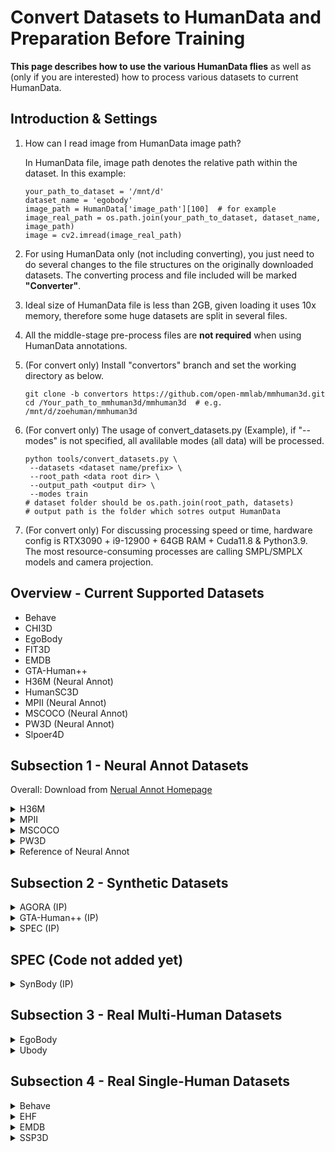 # Convert Datasets to HumanData and Preparation Before Training
**This page describes how to use the various HumanData flies** as well as (only if you are interested) how to process various datasets to current HumanData.

## Introduction & Settings
1. How can I read image from HumanData image path?

   In HumanData file, image path denotes the relative path within the dataset. In this example:

    ```
    your_path_to_dataset = '/mnt/d'
    dataset_name = 'egobody'
    image_path = HumanData['image_path'][100]  # for example
    image_real_path = os.path.join(your_path_to_dataset, dataset_name, image_path)
    image = cv2.imread(image_real_path)
    ```

2. For using HumanData only (not including converting), you just need to do several changes to the file structures on the originally downloaded datasets. The converting process and file included will be marked **"Converter"**.
3. Ideal size of HumanData file is less than 2GB, given loading it uses 10x memory, therefore some huge datasets are split in several files.
4. All the middle-stage pre-process files are **not required** when using HumanData annotations.
5. (For convert only) Install "convertors" branch and set the working directory as below.

     ```
     git clone -b convertors https://github.com/open-mmlab/mmhuman3d.git
     cd /Your_path_to_mmhuman3d/mmhuman3d  # e.g. /mnt/d/zoehuman/mmhuman3d
     ```
6. (For convert only) The usage of convert_datasets.py (Example), if "--modes" is not specified, all avalilable modes (all data) will be processed.
     ```
     python tools/convert_datasets.py \
      --datasets <dataset name/prefix> \
      --root_path <data root dir> \
      --output_path <output dir> \
      --modes train
     # dataset folder should be os.path.join(root_path, datasets)
     # output path is the folder which sotres output HumanData
     ```
7. (For convert only) For discussing processing speed or time, hardware config is RTX3090 + i9-12900 + 64GB RAM + Cuda11.8 & Python3.9. The most resource-consuming processes are calling SMPL/SMPLX models and camera projection.  

## Overview - Current Supported Datasets
- Behave
- CHI3D
- EgoBody
- FIT3D
- EMDB
- GTA-Human++
- H36M (Neural Annot)
- HumanSC3D
- MPII (Neural Annot)
- MSCOCO (Neural Annot)
- PW3D (Neural Annot)
- Slpoer4D

## Subsection 1 - Neural Annot Datasets
Overall: Download from [Nerual Annot Homepage](https://github.com/mks0601/NeuralAnnot_RELEASE/blob/main/README.md)

<details>
<summary>H36M</summary>

**Step 1 - Only Step for using HumanData**

Download the original data and SMPLX annotation and rearrange the file structure as below:

```
D:\datasets\h36m\
│
├── annotations\
│   ├──Human36M_subject11_SMPLX_NeuralAnnot.json
│   ├──Human36M_subject11_camera.json
│   ├──Human36M_subject11_data.json
│   ├──Human36M_subject11_joint_3d.json
│
├── images\
│   ├── s_01_act_02_subact_01_ca_01\
│   ├── s_01_act_02_subact_01_ca_02\
```

**Step 2 (Converter) - Convert Dataset**

Due to size considerations, "train" and "val" set is separated in to 5 and 2 files (depends on subject id). HumanData file ranges from 900MB to 1.5GB. Processing speed is ~40item/s, total time is about **12 hours**.

```
python tools/convert_datasets.py \
 --datasets h36m\
 --root_path /mnt/d/datasets \
 --output_path /mnt/d/datasets/h36m/output \
 --modes train
```
</details>

<details>
<summary>MPII</summary>

**Step 1 - Only Step for using HumanData**

Download and rearrange the file structure as below:

```
E:\mpii\
│
├── annotations\
│   ├──MPII_train_SMPLX_NeuralAnnot.json
│   ├──test.json
│   ├──train.json
│   └──train_reformat.json  # Not required in HumanData
│
├── images\
```
**Step 2 (Converter) - Preprocess coco annotations**

This process converts the coco annotation json to facilitate sorting ids.
```
python tools/preprocess/neural_annot.py --dataset_path /YOUR_PATH/mpii
```

**Step 3 (Converter) - Convert Dataset**

Process speed is ~60item/s, totally ~17k item, and takes several minutes.

</details>

<details>
<summary>MSCOCO</summary>

**Step 1 - Only Step for using HumanData**

Download and rearrange the file structure as below:

```
D:\datasets\mscoco\
│
├── annotations\
│   ├──MSCOCO_train_SMPLX.json
│   ├──MSCOCO_train_SMPLX_all_NeuralAnnot.json
│   ├──coco_wholebody_train_v1.0.json
│   ├──coco_wholebody_train_v1.0_reformat.json  # Not required in HumanData, generated in Step 2 and used in step 3
│   └──coco_wholebody_val_v1.0.json
│
├── images\
│   ├── train2017\
│   └── val2017\
```
**Step 2 (Converter) - Preprocess coco annotations**

This process converts the coco annotation json to facilitate sorting ids.
```
python tools/preprocess/neural_annot.py --dataset_path /YOUR_PATH/mscoco
```

**Step 3 (Converter) - Convert Dataset**/

Processing speed is ~50item/s, total ~260k item.
```
python tools/convert_datasets.py \
 --datasets mscoco \
 --root_path /mnt/d/datasets \
 --output_path /mnt/d/datasets/mscoco/output \
 --modes train
```
</details>

<details>
<summary>PW3D</summary>

**Step 1 - Only Step for using HumanData**

Download and rearrange the file structure as below:

Note: Rename "*validation*" as "*val*"
```
D:\datasets\pw3d\
│
├── imageFiles\
│   ├── courtyard_arguing_00\
│   ├── courtyard_backpack_00\
│
├──3DPW_test.json
├──3DPW_test_SMPLX_NeuralAnnot.json
├──3DPW_train.json
├──3DPW_train_SMPLX_NeuralAnnot.json
├──3DPW_val.json
└──3DPW_val_SMPLX_NeuralAnnot.json
```
**Step 2 (Converter) - Preprocess coco annotations**

This process converts the coco annotation json to facilitate sorting ids.
```
python tools/preprocess/neural_annot.py --dataset_path /YOUR_PATH/pw3d
```

**Step 3 (Converter) - Convert Dataset**

3DPW datasets contains 3 modes ("train", "test" and "val"), processing speed is ~40item/s, total 60k item.
```
python tools/convert_datasets.py \
 --datasets pw3d \
 --root_path /mnt/d/datasets \
 --output_path /mnt/d/datasets/pw3d/output \
 --modes train test val
```
</details>

<details>
<summary>Reference of Neural Annot</summary>

```
@InProceedings{Moon_2022_CVPRW_NeuralAnnot,  
author = {Moon, Gyeongsik and Choi, Hongsuk and Lee, Kyoung Mu},  
title = {NeuralAnnot: Neural Annotator for 3D Human Mesh Training Sets},  
booktitle = {Computer Vision and Pattern Recognition Workshop (CVPRW)},  
year = {2022}  
}  

@InProceedings{Moon_2023_CVPRW_3Dpseudpgts,  
author = {Moon, Gyeongsik and Choi, Hongsuk and Chun, Sanghyuk and Lee, Jiyoung and Yun, Sangdoo},  
title = {Three Recipes for Better 3D Pseudo-GTs of 3D Human Mesh Estimation in the Wild},  
booktitle = {Computer Vision and Pattern Recognition Workshop (CVPRW)},  
year = {2023}  
}  
```
</details>

## Subsection 2 - Synthetic Datasets

<details>
<summary>AGORA (IP)</summary>

</details>


<details>
<summary>GTA-Human++ (IP)</summary>

</details>

<details>
<summary>SPEC (IP)</summary>

</details>

## SPEC (Code not added yet)



<details>
<summary>SynBody (IP)</summary>

</details>

## Subsection 3 - Real Multi-Human Datasets
<details>
<summary>EgoBody</summary>

## EgoBody: Human Body Shape and Motion of Interacting People from Head-Mounted Devices

**Dataset Split**

There are 6 HumanData set, separated by "train, test and val", and "egocentric and kinect". For example, "egocentric_train" & "kinect_train" comprise the train set as mentioned in the paper.

```
available_modes=['egocentric_train', 'egocentric_test', 'egocentric_val',
                 'kinect_train', 'kinect_test', 'kinect_val']
# HumanData Name is "egobody_<mode>_<some other index>.npz"
```

**Step 1 - Only Step for using HumanData**

For Egobody dataset, please download as instructed in [HomePage](https://github.com/sanweiliti/EgoBody).
Egobody dataset can be split as two distinct subset, "egocentric" which denotes the views from human-wear kinect (single view, single person) and "kinect" which denotes the the fixed various kinect (multi-view, two person).

**Step 2 (Converter) - Convert Dataset**

Kinect set conducts sequence-level processing whereas egocentric set only processes image-level and is much slower (due to changing camera parameters). Total processing time should be **1-3 days**.

```
python tools/convert_datasets.py \
    --datasets egobody \
    --root_path /mnt/d/datasets \
    --output_path /mnt/d/datasets/egobody/output \
    #  --modes egocentric_train
```

**Citations**
```
@inproceedings{Zhang:ECCV:2022,
   title = {EgoBody: Human Body Shape and Motion of Interacting People from Head-Mounted Devices},
   author = {Zhang, Siwei and Ma, Qianli and Zhang, Yan and Qian, Zhiyin and Kwon, Taein and Pollefeys, Marc and Bogo, Federica and Tang, Siyu},
   booktitle = {European conference on computer vision (ECCV)},
   month = oct,
   year = {2022}
}
```

</details>

<details>
<summary>Ubody</summary>


## Ubody

**Dataset Split**

Ubody dataset splits the train/test sets from two protocols as follow:
```
Intra-scene: in each scene, the former 70% of the
    videos are the training set, and the last 30% are the test set.
Inter-scene: we use ten scenes of the videos as the
    training set and the other five scenes as the test set.
```
Therefore, there are 4 HumanData files, with name "intra_scene_train", "intra_scene_test", "inter_scene_train" and "inter_scene_test".
Note that "train" & "test" from each protocol comprises the whole dataset, please do not mix use.


**Step 1 - Split Videos and arrange files**

For Ubody dataset, please request data and download as instructed in [GitHub HomePage](https://github.com/IDEA-Research/OSX).

Git clone the repo and run code to split videos, this process usually takes **12hours-1day**.

```
python video2image.py --video_folder <your path to ubody dataset>
```
After that, the file structure should be like this:
```
|-- UBody
|   |-- images
|   |-- videos
|   |-- annotations
|   |-- splits
|   |   |-- inter_scene_test_list.npy
|   |   |-- intra_scene_test_list.npy
```

**Step 2 (Converter) - Convert Dataset**

Note there will be some middle files generated in the root_path, which can be deleted after conversion. Total process time should be about **1day**.

```
python tools/convert_datasets.py \
    --datasets ubody \
    --root_path /mnt/d/datasets \
    --output_path /mnt/d/datasets/ubody/output \
    --modes inter intra
```

**Citations**
```
@article{lin2023one,
  title={One-Stage 3D Whole-Body Mesh Recovery with Component Aware Transformer},
  author={Lin, Jing and Zeng, Ailing and Wang, Haoqian and Zhang, Lei and Li, Yu},
  booktitle={Proceedings of the IEEE/CVF Conference on Computer Vision and Pattern Recognition},
  year={2023},
}
```

</details>

## Subsection 4 - Real Single-Human Datasets

<details>
<summary>Behave</summary>

## BEHAVE dataset

**Data Split**

We follow the same split ("train" and "test") as in Paper.

**Step 1 - Only Step for using HumanData**

Download as instructed in [Github HomePage](https://github.com/xiexh20/behave-dataset). the extracted dataset should be like this:
```
E:\behave\
├── behave-30fps-params-v1\
│   ├── Date01_Sub01_backpack_back\
│   │   ├──info.json
│   │   ├──object_fit_all.npz
│   │   └──smpl_fit_all.npz
│   ├── Date01_Sub01_backpack_hand\
├── calibs\
│   ├── Date01\
│   │   ├── background\
│   │   │   ├── t0002.000\
│   │   │   └──background.ply
│   │   └── config\
│   │       ├── 0\
│   │       ├── 1\
│   │       ├── 2\
│   │       └── 3\
│   ├── Date02\
├── objects\
│   ├── backpack\
│   │   ├──backpack.obj
│   │   ├──backpack.obj.mtl
│   │   ├──backpack.png
│   │   ├──backpack_f1000.ply
│   ├── basketball\
├── sequences\
│   ├── Date01_Sub01_backpack_back\
│   │   ├── t0005.000\
│   │   │   ├── backpack\
│   │   │   ├── person\
│   │   │   ├──k0.color.json
│   │   ├── t0006.000\
│   ├── Date01_Sub01_backpack_hand\
└──split.json
```

**Step 2 (Converter) - Convert Datasets**

The data processing speed is ~2item/s, total take taken would be **2~3hours**.
```
python tools/convert_datasets.py  \
    --datasets behave  \
    --root_path /mnt/d/datasets \
    --output_path /mnt/d/datasets/behave/output \
    --modes train test
```

**Citations**
```bibtex
@inproceedings{bhatnagar22behave,
  title={Behave: Dataset and method for tracking human object interactions},
  author={Bhatnagar, Bharat Lal and Xie, Xianghui and Petrov, Ilya A and Sminchisescu, Cristian and Theobalt, Christian and Pons-Moll, Gerard},
  booktitle={Proceedings of the IEEE/CVF Conference on Computer Vision and Pattern Recognition},
  pages={15935--15946},
  year={2022}
}
```

</details>


<details>
<summary>EHF</summary>

## EHF Dataset

**Step 1 - Only Step for using HumanData**

Download dataset from [SMPLX HomePage](https://smpl-x.is.tue.mpg.de/), the extracted dataset should be like this:
```
E:\ehf\
├──01_2Djnt.json
├──01_2Djnt.png
├──01_align.ply
├──01_img.png
├──01_scan.obj
├──02_2Djnt.json
├──02_2Djnt.png
├──02_align.ply
├──02_img.png
├──02_scan.obj
```

**Step 2 (Converter) - Preprocess: Fit SMPLX Parameters from Mesh**

In Ehf datasets, data of smplx instances are provided in "xx_align.ply" mesh format. This step fits the smplx parameters from the mesh and save the parameters in "xx_align.npz" format, which is an optimization process and takes ~20sec/instance. Final error MSE is ~0.1mm.

```
python tools/preprocess/fit_shape2smplx.py --load_dir <ehf dataset path> --mesh_type ply
```

**Step 3 (Converter) - Convert Datasets**

The convert process should finish in several seconds.
```
python tools/convert_datasets.py \
    --datasets ehf \
    --root_path /mnt/e \
    --output_path /mnt/e/ehf/output \
    --modes val
```

**Citations**
```
@inproceedings{SMPL-X:2019,
  title = {Expressive Body Capture: {3D} Hands, Face, and Body from a Single Image},
  author = {Pavlakos, Georgios and Choutas, Vasileios and Ghorbani, Nima and Bolkart, Timo and Osman, Ahmed A. A. and Tzionas, Dimitrios and Black, Michael J.},
  booktitle = {Proceedings IEEE Conf. on Computer Vision and Pattern Recognition (CVPR)},
  pages     = {10975--10985},
  year = {2019}
}
```


</details>


<details>
<summary>EMDB</summary>

## EMDB: The Electromagnetic Database of Global 3D Human Pose and Shape in the Wild

**Data Split**

This dataset is not specified in paper, so all data is used for training.

**Step 1 - Only Step for using HumanData**

Request and download dataset from [HomePage](https://eth-ait.github.io/emdb/).
Extarct ZIP files and the extracted dataset should be like this:
```
D:\datasets\emdb\
├── P0\
│   ├── 00_mvs_a\
│   ├── 01_mvs_b\
│   ├── 02_mvs_c\
│   ├── 03_mvs_d\
│   ├── 04_mvs_e\
├── P1\
├── P2\
├── P3\
├── P4\
├── P5\
├── P6\
├── P7\
├── P8\
├── P9\
```

**Step 2 (Converter) - Convert Datasets**

The convert process should finish in **<1hour**.

```
python tools/convert_datasets.py \
    --datasets emdb \
    --root_path /mnt/d/datasets \
    --output_path /mnt/d/datasets/emdb/output \
    --modes train
```

**Citations**
```bibtex
@inproceedings{kaufmann2023emdb,
  author = {Kaufmann, Manuel and Song, Jie and Guo, Chen and Shen, Kaiyue and Jiang, Tianjian and Tang, Chengcheng and Z{\'a}rate, Juan Jos{\'e} and Hilliges, Otmar},
  title = {{EMDB}: The {E}lectromagnetic {D}atabase of {G}lobal 3{D} {H}uman {P}ose and {S}hape in the {W}ild},
  booktitle = {International Conference on Computer Vision (ICCV)},
  year = {2023}
}
```

</details>





<details>
<summary>SSP3D</summary>

## SSP3D

**Step 1 - Only Step for using HumanData**

Download dataset from [HomePage](https://github.com/akashsengupta1997/SSP-3D)

**Step 2 (Converter) - Convert Dataset**

This is a very small dataset which should finish in a gilmpse.
```
python tools/convert_datasets.py \
    --datasets ssp3d \
    --root_path /mnt/e \
    --output_path /mnt/e/ssp3d/output
```

**Citations**
```
@InProceedings{STRAPS2018BMVC,
               author = {Sengupta, Akash and Budvytis, Ignas and Cipolla, Roberto},
               title = {Synthetic Training for Accurate 3D Human Pose and Shape Estimation in the Wild},
               booktitle = {British Machine Vision Conference (BMVC)},
               month = {September},
               year = {2020}  
}
```

</details>
